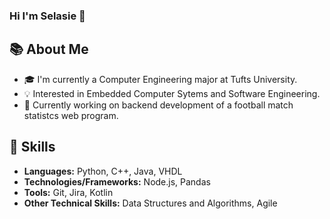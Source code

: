 ### Hi I'm Selasie 👋
## 📚 About Me
- 🎓 I'm currently a Computer Engineering major at Tufts University.
- 💡 Interested in Embedded Computer Sytems and Software Engineering.
- 🤖 Currently working on backend development of a football match statistcs web program.

## 🚀 Skills
- **Languages:** Python, C++, Java, VHDL
- **Technologies/Frameworks:** Node.js, Pandas
- **Tools:** Git, Jira, Kotlin
- **Other Technical Skills:** Data Structures and Algorithms, Agile

